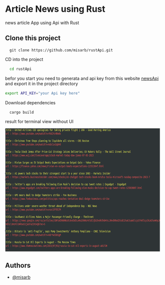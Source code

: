 # Article News using Rust
news article App using Api with Rust


## Clone this project

```
  git clone https://github.com/misarb/rustApi.git
```
CD into the project

```bash
  cd rustApi
```

befor you  start you need to generata and api key from this website
[newsApi](https://newsapi.org/) and export it in the project directory 
``` bash
export API_KEY="your Api key here"

```
Download dependencies 

```bash
  cargo build
 ```

result for terminal view without UI
<p >
<img src="https://github.com/misarb/rustApi/blob/main/img/terminal%20News.png" style=" width:600px ; height:400px "  >
</p>

## Authors

- [@misarb](https://github.com/misarb)

